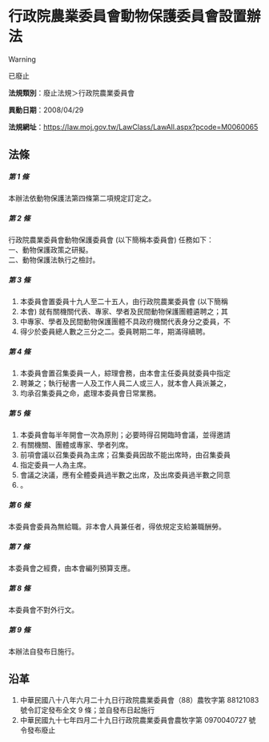 # 行政院農業委員會動物保護委員會設置辦法
> [!WARNING]
> 已廢止

**法規類別**：廢止法規＞行政院農業委員會

**異動日期**：2008/04/29  

**法規網址**：https://law.moj.gov.tw/LawClass/LawAll.aspx?pcode=M0060065



## 法條
##### 第 1 條
本辦法依動物保護法第四條第二項規定訂定之。

##### 第 2 條
行政院農業委員會動物保護委員會 (以下簡稱本委員會) 任務如下：  
一、動物保護政策之研擬。  
二、動物保護法執行之檢討。

##### 第 3 條
1. 本委員會置委員十九人至二十五人，由行政院農業委員會 (以下簡稱
1. 本會) 就有關機關代表、專家、學者及民間動物保護團體遴聘之；其
1. 中專家、學者及民間動物保護團體不具政府機關代表身分之委員，不
1. 得少於委員總人數之三分之二。委員聘期二年，期滿得續聘。

##### 第 4 條
1. 本委員會置召集委員一人，綜理會務，由本會主任委員就委員中指定
1. 聘兼之；執行秘書一人及工作人員二人或三人，就本會人員派兼之，
1. 均承召集委員之命，處理本委員會日常業務。

##### 第 5 條
1. 本委員會每半年開會一次為原則；必要時得召開臨時會議，並得邀請
1. 有關機關、團體或專家、學者列席。
1. 前項會議以召集委員為主席；召集委員因故不能出席時，由召集委員
1. 指定委員一人為主席。
1. 會議之決議，應有全體委員過半數之出席，及出席委員過半數之同意
1. 。

##### 第 6 條
本委員會委員為無給職。非本會人員兼任者，得依規定支給兼職酬勞。

##### 第 7 條
本委員會之經費，由本會編列預算支應。

##### 第 8 條
本委員會不對外行文。

##### 第 9 條
本辦法自發布日施行。

## 沿革
1. 中華民國八十八年六月二十九日行政院農業委員會（88）農牧字第 88121083 號令訂定發布全文 9  條；並自發布日起施行
1. 中華民國九十七年四月二十九日行政院農業委員會農牧字第 0970040727 號令發布廢止
